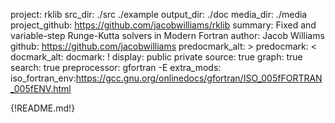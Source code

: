 project: rklib
src_dir: ./src
         ./example
output_dir: ./doc
media_dir: ./media
project_github: https://github.com/jacobwilliams/rklib
summary: Fixed and variable-step Runge-Kutta solvers in Modern Fortran
author: Jacob Williams
github: https://github.com/jacobwilliams
predocmark_alt: >
predocmark: <
docmark_alt:
docmark: !
display: public
         private
source: true
graph: true
search: true
preprocessor: gfortran -E
extra_mods: iso_fortran_env:https://gcc.gnu.org/onlinedocs/gfortran/ISO_005fFORTRAN_005fENV.html

{!README.md!}